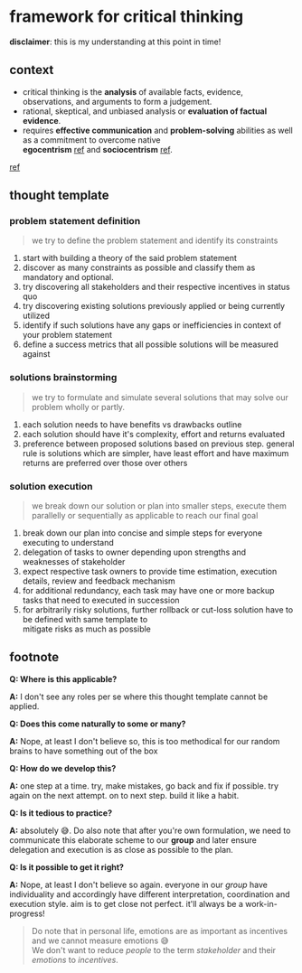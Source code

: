 # framework for critical thinking
**disclaimer**: this is my understanding at this point in time!

## context
- critical thinking is the **analysis** of available facts, evidence, observations, and arguments to form a judgement.
- rational, skeptical, and unbiased analysis or **evaluation of factual evidence**.
- requires **effective communication** and **problem-solving** abilities as well as a commitment to overcome native   
  **egocentrism** [ref](https://en.wikipedia.org/wiki/Egocentrism) and **sociocentrism** [ref](https://en.wikipedia.org/wiki/Ethnocentrism).

[ref](https://en.wikipedia.org/wiki/Critical_thinking)

## thought template

### problem statement definition
> we try to define the problem statement and identify its constraints

1. start with building a theory of the said problem statement
2. discover as many constraints as possible and classify them as mandatory and optional.
3. try discovering all stakeholders and their respective incentives in status quo
4. try discovering existing solutions previously applied or being currently utilized
5. identify if such solutions have any gaps or inefficiencies in context of your problem statement
6. define a success metrics that all possible solutions will be measured against

### solutions brainstorming
> we try to formulate and simulate several solutions that may solve our problem wholly or partly.

1. each solution needs to have benefits vs drawbacks outline
2. each solution should have it's complexity, effort and returns evaluated
3. preference between proposed solutions based on previous step. general rule is solutions which are simpler, have least effort and have maximum returns are preferred over those over others

### solution execution
> we break down our solution or plan into smaller steps, execute them parallelly or sequentially as applicable to reach our final goal

1. break down our plan into concise and simple steps for everyone executing to understand
2. delegation of tasks to owner depending upon strengths and weaknesses of stakeholder
3. expect respective task owners to provide time estimation, execution details, review and feedback mechanism
4. for additional redundancy, each task may have one or more backup tasks that need to executed in succession
5. for arbitrarily risky solutions, further rollback or cut-loss solution have to be defined with same template to   
   mitigate risks as much as possible

## footnote
**Q: Where is this applicable?**

**A:** I don't see any roles per se where this thought template cannot be applied.

**Q: Does this come naturally to some or many?**

**A:** Nope, at least I don't believe so, this is too methodical for our random brains to have something out of the box

**Q: How do we develop this?**

**A:** one step at a time. try, make mistakes, go back and fix if possible. try again on the next attempt. on to next step. build it like a habit.

**Q: Is it tedious to practice?**

**A:** absolutely 😅. Do also note that after you're own formulation, we need to communicate this elaborate scheme to our **group** and later ensure delegation and execution is as close as possible to the plan.

**Q: Is it possible to get it right?**

**A:** Nope, at least I don't believe so again. everyone in our *group* have individuality and accordingly have different interpretation, coordination and execution style. aim is to get close not perfect. it'll always be a work-in-progress!

> Do note that in personal life, emotions are as important as incentives and we cannot measure emotions 😅  
We don't want to reduce *people* to the term *stakeholder* and their *emotions* to *incentives*.